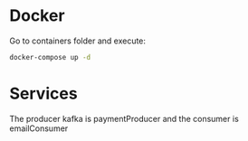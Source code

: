 # Docker

Go to containers folder and execute:

```bash
docker-compose up -d
```

# Services

The producer kafka is paymentProducer and the consumer is emailConsumer
